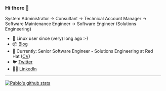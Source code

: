 ### Hi there 👋

<!--
**iranzo/iranzo** is a ✨ _special_ ✨ repository because its `README.md` (this file) appears on your GitHub profile.

Here are some ideas to get you started:

- 🔭 I'm currently working on ...
- 🌱 I'm currently learning ...
- 👯 I'm looking to collaborate on ...
- 🤔 I'm looking for help with ...
- 💬 Ask me about ...
- 📫 How to reach me: ...
- 😄 Pronouns: ...
- ⚡ Fun fact: ...
-->

System Administrator -> Consultant -> Technical Account Manager -> Software Maintenance Engineer ->
Software Engineer (Solutions Engineering)

- 🐧 Linux user since (very) long ago :-)
- 📦 [Blog](https://iranzo.github.io)
- 🎩 Currently: Senior Software Engineer - Solutions Engineering at Red Hat ([CV](https://iranzo.github.io/cv))
- 🐦 [Twitter](https://twitter.com/iranzop)
- 👨‍💼 [LinkedIn](https://www.linkedin.com/in/iranzo/)

---

[![Pablo's github stats](https://github-readme-stats.vercel.app/api?username=iranzo&show_icons=true)](https://github.com/anuraghazra/github-readme-stats)
